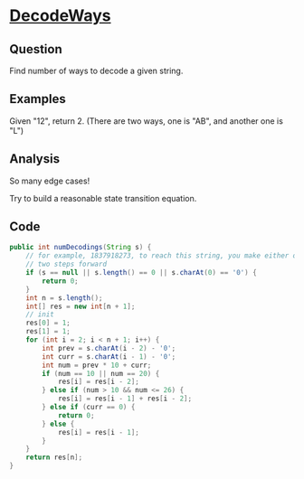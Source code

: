 # [DecodeWays](http://lintcode.com/en/problem/decode-ways/#)

## Question

Find number of ways to decode a given string.

## Examples

Given "12", return 2. (There are two ways, one is "AB", and another one is "L")

## Analysis

So many edge cases!

Try to build a reasonable state transition equation.

## Code

```java
public int numDecodings(String s) {
    // for example, 1837918273, to reach this string, you make either one 
    // two steps forward
    if (s == null || s.length() == 0 || s.charAt(0) == '0') {
        return 0;
    }
    int n = s.length();
    int[] res = new int[n + 1];
    // init
    res[0] = 1;
    res[1] = 1;
    for (int i = 2; i < n + 1; i++) {
        int prev = s.charAt(i - 2) - '0';
        int curr = s.charAt(i - 1) - '0';
        int num = prev * 10 + curr;
        if (num == 10 || num == 20) {
            res[i] = res[i - 2];
        } else if (num > 10 && num <= 26) {
            res[i] = res[i - 1] + res[i - 2]; 
        } else if (curr == 0) {
            return 0;
        } else {
            res[i] = res[i - 1];
        }
    }
    return res[n];
}
```